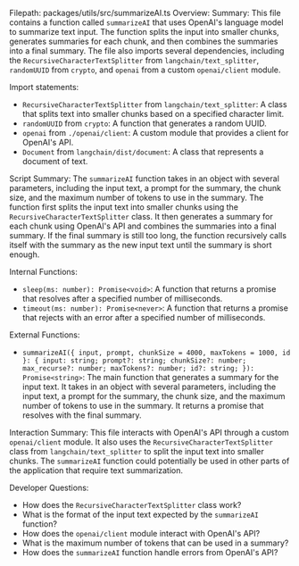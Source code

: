 Filepath: packages/utils/src/summarizeAI.ts
Overview: Summary:
This file contains a function called `summarizeAI` that uses OpenAI's language model to summarize text input. The function splits the input into smaller chunks, generates summaries for each chunk, and then combines the summaries into a final summary. The file also imports several dependencies, including the `RecursiveCharacterTextSplitter` from `langchain/text_splitter`, `randomUUID` from `crypto`, and `openai` from a custom `openai/client` module.

Import statements:
- `RecursiveCharacterTextSplitter` from `langchain/text_splitter`: A class that splits text into smaller chunks based on a specified character limit.
- `randomUUID` from `crypto`: A function that generates a random UUID.
- `openai` from `./openai/client`: A custom module that provides a client for OpenAI's API.
- `Document` from `langchain/dist/document`: A class that represents a document of text.

Script Summary:
The `summarizeAI` function takes in an object with several parameters, including the input text, a prompt for the summary, the chunk size, and the maximum number of tokens to use in the summary. The function first splits the input text into smaller chunks using the `RecursiveCharacterTextSplitter` class. It then generates a summary for each chunk using OpenAI's API and combines the summaries into a final summary. If the final summary is still too long, the function recursively calls itself with the summary as the new input text until the summary is short enough.

Internal Functions:
- `sleep(ms: number): Promise<void>`: A function that returns a promise that resolves after a specified number of milliseconds.
- `timeout(ms: number): Promise<never>`: A function that returns a promise that rejects with an error after a specified number of milliseconds.

External Functions:
- `summarizeAI({ input, prompt, chunkSize = 4000, maxTokens = 1000, id }: { input: string; prompt?: string; chunkSize?: number; max_recurse?: number; maxTokens?: number; id?: string; }): Promise<string>`: The main function that generates a summary for the input text. It takes in an object with several parameters, including the input text, a prompt for the summary, the chunk size, and the maximum number of tokens to use in the summary. It returns a promise that resolves with the final summary.

Interaction Summary:
This file interacts with OpenAI's API through a custom `openai/client` module. It also uses the `RecursiveCharacterTextSplitter` class from `langchain/text_splitter` to split the input text into smaller chunks. The `summarizeAI` function could potentially be used in other parts of the application that require text summarization.

Developer Questions:
- How does the `RecursiveCharacterTextSplitter` class work?
- What is the format of the input text expected by the `summarizeAI` function?
- How does the `openai/client` module interact with OpenAI's API?
- What is the maximum number of tokens that can be used in a summary?
- How does the `summarizeAI` function handle errors from OpenAI's API?

